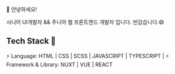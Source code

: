👋 안녕하세요!

시니어 UI개발자 && 주니어 웹 프론트엔드 개발자 입니다.
반갑습니다.😄

## Tech Stack 💬
⚡ Language: HTML | CSS | SCSS | JAVASCRIPT | TYPESCRIPT | 
⚡ Framework & Library: NUXT | VUE | REACT
